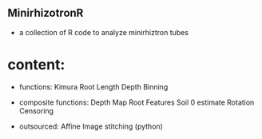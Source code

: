 ## MinirhizotronR
* a collection of R code to analyze minirhiztron tubes

# content: 
* functions:
  Kimura Root Length
  Depth Binning

* composite functions:
  Depth Map
  Root Features
  Soil 0 estimate
  Rotation Censoring

* outsourced:
  Affine Image stitching (python)

